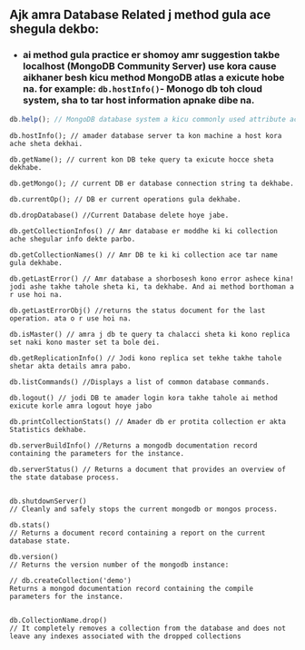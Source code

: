 ## Ajk amra Database Related j method gula ace shegula dekbo:
- ### ai method gula practice er shomoy amr suggestion takbe localhost (MongoDB Community Server) use kora cause aikhaner besh kicu method MongoDB atlas a exicute hobe na. for example: `db.hostInfo()`- Monogo db toh cloud system, sha to tar host information apnake dibe na.
```javascript
db.help(); // MongoDB database system a kicu commonly used attribute ache. ai method ta likhe query exicute korle - kotogula attribute ace, kontar ki name, kontar ki kaj, shomosto description apni aikhane peye jaben.  
```

```jvascript
db.hostInfo(); // amader database server ta kon machine a host kora ache sheta dekhai.
```
```jvascript
db.getName(); // current kon DB teke query ta exicute hocce sheta dekhabe.
```
```jvascript
db.getMongo(); // current DB er database connection string ta dekhabe.
```
```jvascript
db.currentOp(); // DB er current operations gula dekhabe.
```
```jvascript
db.dropDatabase() //Current Database delete hoye jabe.
```
```jvascript
db.getCollectionInfos() // Amr database er moddhe ki ki collection ache shegular info dekte parbo.
```
```jvascript
db.getCollectionNames() // Amr DB te ki ki collection ace tar name gula dekhabe.
```
```jvascript
db.getLastError() // Amr database a shorbosesh kono error ashece kina! jodi ashe takhe tahole sheta ki, ta dekhabe. And ai method borthoman a r use hoi na.
```
```jvascript
db.getLastErrorObj() //returns the status document for the last operation. ata o r use hoi na.
```
```jvascript
db.isMaster() // amra j db te query ta chalacci sheta ki kono replica set naki kono master set ta bole dei.
```
```jvascript
db.getReplicationInfo() // Jodi kono replica set tekhe takhe tahole shetar akta details amra pabo.
```
```jvascript
db.listCommands() //Displays a list of common database commands.
```
```jvascript
db.logout() // jodi DB te amader login kora takhe tahole ai method exicute korle amra logout hoye jabo
```
```jvascript
db.printCollectionStats() // Amader db er protita collection er akta Statistics dekhabe.
```
```jvascript
db.serverBuildInfo() //Returns a mongodb documentation record containing the parameters for the instance.
```
```jvascript
db.serverStatus() // Returns a document that provides an overview of the state database process.
```
```jvascript

db.shutdownServer()
// Cleanly and safely stops the current mongodb or mongos process.

```
```jvascript
db.stats()
// Returns a document record containing a report on the current database state.
```
```jvascript
db.version()
// Returns the version number of the mongodb instance:
```
```jvascript
// db.createCollection('demo')
Returns a mongod documentation record containing the compile parameters for the instance.


```
```jvascript
db.CollectionName.drop()
// It completely removes a collection from the database and does not leave any indexes associated with the dropped collections
```
```jvascript
```
```jvascript
```
```jvascript
```
```jvascript
```
```jvascript
```
